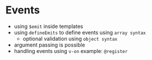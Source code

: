 # Events

- using `$emit` inside templates
- using `defineEmits` to define events using `array syntax`
  - optional validation using `object syntax`
- argument passing is possible
- handling events using `v-on` example: `@register`
